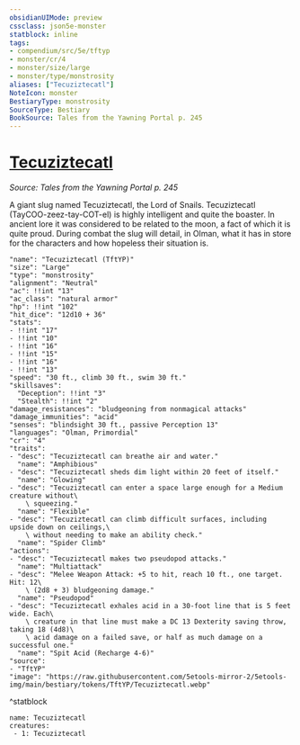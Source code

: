 ```yaml
---
obsidianUIMode: preview
cssclass: json5e-monster
statblock: inline
tags:
- compendium/src/5e/tftyp
- monster/cr/4
- monster/size/large
- monster/type/monstrosity
aliases: ["Tecuziztecatl"]
NoteIcon: monster
BestiaryType: monstrosity
SourceType: Bestiary
BookSource: Tales from the Yawning Portal p. 245
---
```

# [Tecuziztecatl](2-Mechanics/CLI/bestiary/npc/tecuziztecatl-tftyp.md)
*Source: Tales from the Yawning Portal p. 245*  

A giant slug named Tecuziztecatl, the Lord of Snails. Tecuziztecatl (TayCOO-zeez-tay-COT-el) is highly intelligent and quite the boaster. In ancient lore it was considered to be related to the moon, a fact of which it is quite proud. During combat the slug will detail, in Olman, what it has in store for the characters and how hopeless their situation is.

```statblock
"name": "Tecuziztecatl (TftYP)"
"size": "Large"
"type": "monstrosity"
"alignment": "Neutral"
"ac": !!int "13"
"ac_class": "natural armor"
"hp": !!int "102"
"hit_dice": "12d10 + 36"
"stats":
- !!int "17"
- !!int "10"
- !!int "16"
- !!int "15"
- !!int "16"
- !!int "13"
"speed": "30 ft., climb 30 ft., swim 30 ft."
"skillsaves":
  "Deception": !!int "3"
  "Stealth": !!int "2"
"damage_resistances": "bludgeoning from nonmagical attacks"
"damage_immunities": "acid"
"senses": "blindsight 30 ft., passive Perception 13"
"languages": "Olman, Primordial"
"cr": "4"
"traits":
- "desc": "Tecuziztecatl can breathe air and water."
  "name": "Amphibious"
- "desc": "Tecuziztecatl sheds dim light within 20 feet of itself."
  "name": "Glowing"
- "desc": "Tecuziztecatl can enter a space large enough for a Medium creature without\
    \ squeezing."
  "name": "Flexible"
- "desc": "Tecuziztecatl can climb difficult surfaces, including upside down on ceilings,\
    \ without needing to make an ability check."
  "name": "Spider Climb"
"actions":
- "desc": "Tecuziztecatl makes two pseudopod attacks."
  "name": "Multiattack"
- "desc": "Melee Weapon Attack: +5 to hit, reach 10 ft., one target. Hit: 12\
    \ (2d8 + 3) bludgeoning damage."
  "name": "Pseudopod"
- "desc": "Tecuziztecatl exhales acid in a 30-foot line that is 5 feet wide. Each\
    \ creature in that line must make a DC 13 Dexterity saving throw, taking 18 (4d8)\
    \ acid damage on a failed save, or half as much damage on a successful one."
  "name": "Spit Acid (Recharge 4-6)"
"source":
- "TftYP"
"image": "https://raw.githubusercontent.com/5etools-mirror-2/5etools-img/main/bestiary/tokens/TftYP/Tecuziztecatl.webp"
```
^statblock

```encounter-table
name: Tecuziztecatl
creatures:
 - 1: Tecuziztecatl
```